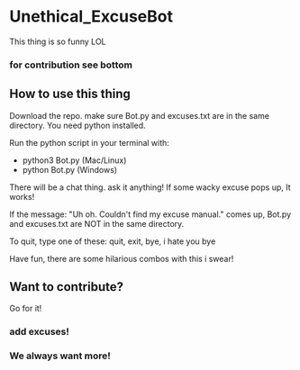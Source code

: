 # Unethical_ExcuseBot
This thing is so funny LOL
### for contribution see bottom

## How to use this thing
Download the repo. make sure Bot.py and excuses.txt are in the same directory.
You need python installed.

Run the python script in your terminal with: 
 - python3 Bot.py (Mac/Linux)
 - python Bot.py (Windows)

There will be a chat thing. ask it anything!
If some wacky excuse pops up, It works!

If the message: "Uh oh. Couldn't find my excuse manual." comes up,
Bot.py and excuses.txt are NOT in the same directory.

To quit, type one of these:
quit, exit, bye, i hate you bye

Have fun, there are some hilarious combos with this i swear!

## Want to contribute?
Go for it! 
### add excuses!
### We always want more!
